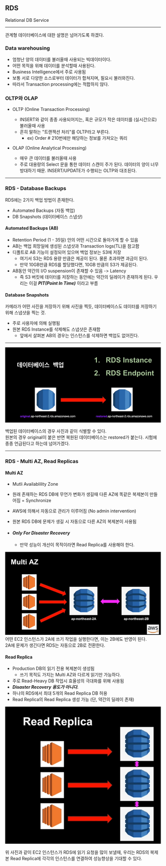 ## RDS

Relational DB Service

***

관계형 데이터베이스에 대한 설명은 넘어가도록 하겠다.

### Data warehousing

+ 엄청난 양의 데이터를 불러올때 사용되는 빅데이터이다.
+ 어떤 목적을 위해 데이터를 분석할때 사용된다. 
+ Business Intelligence에서 주로 사용됨
+ 보통 서로 다양한 소스로부터 데이터가 합쳐지며, 필요시 불러와진다.
+ 따라서 Transaction processing에는 적합하지 않다.


### OLTP와 OLAP

+ OLTP (Online Transaction Processing)
    + INSERT와 같이 종종 사용되어지는, 혹은 규모가 작은 데이터를
      (실시간으로) 불러올때 사용
    + 흔히 말하는 "트랜잭션 처리"를 OLTP라고 부른다.
        + ex) Order # 210번에만 해당하는 정보를 가져오는 쿼리
      
+ OLAP (Online Analytical Processing)
    + 매우 큰 데이터를 불러올때 사용
    + 주로 대용량의 Select 문을 통한 데이터 스캔이 주가 된다. 데이터의
    양이 너무 방대하기 때문. INSERT/UPDATE가 수행되는 OLTP와 대조된다.
      
***

### RDS - Database Backups

RDS에는 2가지 백업 방법이 존재한다.

+ Automated Backups (자동 백업)
+ DB Snapshots (데이터베이스 스냅샷)

#### Automated Backups (AB)

+ Retention Period (1 - 35일) 안의 어떤 시간으로 돌아가게 할 수 있음
+ AB는 백업 희망일에 생성된 스냅샷과 Transaction logs(TL)을 참고함
+ 디폴트로 AB 기능이 설정되어 있으며 백업 정보는 S3에 저장
  + 여기서 S3는 RDS 용량 만큼은 제공이 된다. 물론 초과하면 과금이 된다.
  + 만약 10GB만큼 RDS를 할당했다면, 10GB 만큼의 S3가 제공된다.
+ AB동안 약간의 I/O suspension이 존재할 수 있음 -> Latency
    + 즉 S3 버킷에 데이터를 저장하는 동안에는 약간의 딜레이가
    존재하게 된다.
우리는 이걸 ***PIT(Point In Time)*** 이라고 부름

#### Database Snapshots

카메라가 어떤 사진을 저장하기 위해 사진을 찍듯, 데이터베이스도
데이터를 저장하기 위해 스냅샷을 찍는 것.

+ 주로 사용자에 의해 실행됨
+ 원본 RDS Instance를 삭제해도 스냅샷은 존재함
    + 앞에서 살펴본 AB의 경우는 인스턴스를 삭제하면 백업도 없어진다.
    
***

![img.png](img.png)

백업된 데이터베이스의 경우 사진과 같이 식별할 수 있다.  
원본의 경우 original이 붙은 반면 복원된 데이터베이스는 restored가 붙는다.
시험에 종종 언급된다고 하는데 넘어가겠다.

***

### RDS - Multi AZ, Read Replicas

#### Multi AZ

+ Mutli Availablility Zone
+ 원래 존재하는 RDS DB에 무언가 변화가 생길때 다른 AZ에 똑같은 
복제본이 만들어짐 = Synchronize
  
+ AWS에 의해서 자동으로 관리가 이루어짐 (No admin intervention)
+ 원본 RDS DB에 문제가 생길 시 자동으로 다른 AZ의 복제본이 사용됨
+ #### ***Only For Disaster Recovery***
    + 만약 성능이 개선이 목적이라면 Read Replica를 사용해야 한다.

![img_1.png](img_1.png)
어떤 EC2 인스턴스가 2A에 쓰기 작업을 실행한다면, 이는 2B에도 반영이 된다.  
2A에 문제가 생긴다면 RDS는 자동으로 2B로 전환한다.

#### Read Replica

+ Production DB의 읽기 전용 복제본이 생성됨
    + 쓰기 목적도 가지는 Multi AZ와 다르게 읽기만 가능하다.
+ 주로 Read-Heavy DB 작업시 효율성의 극대화를 위해 사용됨
+ ***Disaster Recovery 용도가 아니다.***
+ 하나의 RDS에서 최대 5개의 Read Replica DB 허용
+ Read Replica의 Read Replica 생성 가능 (단, 약간의 딜레이 존재)

![img_2.png](img_2.png)

위 사진과 같이 EC2 인스턴스가 RDS에 읽기 요청을 많이 보낼때, 우리는
RDS의 복제본 Read Replica에 각각의 인스턴스를 연결하여 성능향상을
기대할 수 있다.

